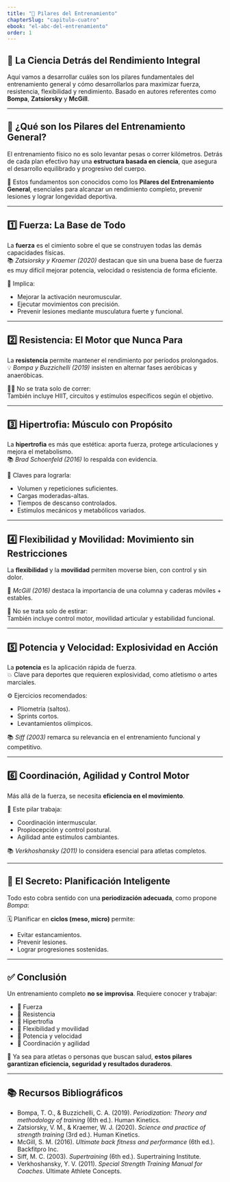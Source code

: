 ```yaml
---
title: "🚧 Pilares del Entrenamiento"
chapterSlug: "capitulo-cuatro"
ebook: "el-abc-del-entrenamiento"
order: 1
---
```



## 🧠 La Ciencia Detrás del Rendimiento Integral

Aquí vamos a desarrollar cuáles son los pilares fundamentales del entrenamiento general y cómo desarrollarlos para maximizar fuerza, resistencia, flexibilidad y rendimiento. Basado en autores referentes como **Bompa**, **Zatsiorsky** y **McGill**.

---

## 🧱 ¿Qué son los Pilares del Entrenamiento General?

El entrenamiento físico no es solo levantar pesas o correr kilómetros. Detrás de cada plan efectivo hay una **estructura basada en ciencia**, que asegura el desarrollo equilibrado y progresivo del cuerpo.

💪 Estos fundamentos son conocidos como los **Pilares del Entrenamiento General**, esenciales para alcanzar un rendimiento completo, prevenir lesiones y lograr longevidad deportiva.

---

## 1️⃣ Fuerza: La Base de Todo

La **fuerza** es el cimiento sobre el que se construyen todas las demás capacidades físicas.  
📚 *Zatsiorsky y Kraemer (2020)* destacan que sin una buena base de fuerza es muy difícil mejorar potencia, velocidad o resistencia de forma eficiente.

🔧 Implica:

- Mejorar la activación neuromuscular.
- Ejecutar movimientos con precisión.
- Prevenir lesiones mediante musculatura fuerte y funcional.

---

## 2️⃣ Resistencia: El Motor que Nunca Para

La **resistencia** permite mantener el rendimiento por períodos prolongados.  
💡 *Bompa y Buzzichelli (2019)* insisten en alternar fases aeróbicas y anaeróbicas.

🏃‍♀️ No se trata solo de correr:  
También incluye HIIT, circuitos y estímulos específicos según el objetivo.

---

## 3️⃣ Hipertrofia: Músculo con Propósito

La **hipertrofia** es más que estética: aporta fuerza, protege articulaciones y mejora el metabolismo.  
📚 *Brad Schoenfeld (2016)* lo respalda con evidencia.

🎯 Claves para lograrla:

- Volumen y repeticiones suficientes.
- Cargas moderadas-altas.
- Tiempos de descanso controlados.
- Estímulos mecánicos y metabólicos variados.

---

## 4️⃣ Flexibilidad y Movilidad: Movimiento sin Restricciones

La **flexibilidad** y la **movilidad** permiten moverse bien, con control y sin dolor.

🧠 *McGill (2016)* destaca la importancia de una columna y caderas móviles + estables.

🔄 No se trata solo de estirar:  
También incluye control motor, movilidad articular y estabilidad funcional.

---

## 5️⃣ Potencia y Velocidad: Explosividad en Acción

La **potencia** es la aplicación rápida de fuerza.  
💥 Clave para deportes que requieren explosividad, como atletismo o artes marciales.

⚙️ Ejercicios recomendados:

- Pliometría (saltos).
- Sprints cortos.
- Levantamientos olímpicos.

📚 *Siff (2003)* remarca su relevancia en el entrenamiento funcional y competitivo.

---

## 6️⃣ Coordinación, Agilidad y Control Motor

Más allá de la fuerza, se necesita **eficiencia en el movimiento**.

🎯 Este pilar trabaja:

- Coordinación intermuscular.
- Propiocepción y control postural.
- Agilidad ante estímulos cambiantes.

📚 *Verkhoshansky (2011)* lo considera esencial para atletas completos.

---

## 🧠 El Secreto: Planificación Inteligente

Todo esto cobra sentido con una **periodización adecuada**, como propone *Bompa*:

🗓️ Planificar en **ciclos (meso, micro)** permite:

- Evitar estancamientos.
- Prevenir lesiones.
- Lograr progresiones sostenidas.

---

## ✅ Conclusión

Un entrenamiento completo **no se improvisa**. Requiere conocer y trabajar:

- 🔹 Fuerza  
- 🔹 Resistencia  
- 🔹 Hipertrofia  
- 🔹 Flexibilidad y movilidad  
- 🔹 Potencia y velocidad  
- 🔹 Coordinación y agilidad

💬 Ya sea para atletas o personas que buscan salud, **estos pilares garantizan eficiencia, seguridad y resultados duraderos**.

---

## 📚 Recursos Bibliográficos

- Bompa, T. O., & Buzzichelli, C. A. (2019). *Periodization: Theory and methodology of training* (6th ed.). Human Kinetics.  
- Zatsiorsky, V. M., & Kraemer, W. J. (2020). *Science and practice of strength training* (3rd ed.). Human Kinetics.  
- McGill, S. M. (2016). *Ultimate back fitness and performance* (6th ed.). Backfitpro Inc.  
- Siff, M. C. (2003). *Supertraining* (6th ed.). Supertraining Institute.  
- Verkhoshansky, Y. V. (2011). *Special Strength Training Manual for Coaches*. Ultimate Athlete Concepts.
